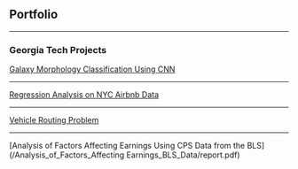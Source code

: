 ## Portfolio

---

### Georgia Tech Projects

[Galaxy Morphology Classification Using CNN](/Galaxy_Morphology_Classification_Using_CNN/report.pdf)

---
[Regression Analysis on NYC Airbnb Data](/Regression_Analysis_on_NYC_Airbnb_Data/report.pdf)

---
[Vehicle Routing Problem](/Vehicle_Routing_Problem/report.pdf)

---
[Analysis of Factors Affecting Earnings Using CPS Data from the BLS](/Analysis_of_Factors_Affecting Earnings_BLS_Data/report.pdf)
